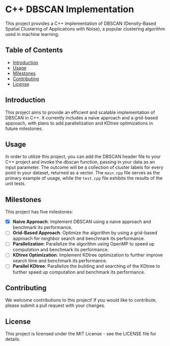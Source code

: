 # C++ DBSCAN Implementation

This project provides a C++ implementation of DBSCAN (Density-Based Spatial Clustering of Applications with Noise), a popular clustering algorithm used in machine learning.

## Table of Contents

- [Introduction](#introduction)
- [Usage](#usage)
- [Milestones](#milestones)
- [Contributing](#contributing)
- [License](#license)

## Introduction

This project aims to provide an efficient and scalable implementation of DBSCAN in C++. It currently includes a naive approach and a grid-based approach, with plans to add parallelization and KDtree optimizations in future milestones.

## Usage

In order to utilize this project, you can add the DBSCAN header file to your C++ project and invoke the dbscan function, passing in your data as an input parameter. The outcome will be a collection of cluster labels for every point in your dataset, returned as a vector.
The `main.cpp` file serves as the primary example of usage, while the `test.cpp` file exhibits the results of the unit tests.

## Milestones

This project has five milestones:

- [x] **Naive Approach**: Implement DBSCAN using a naive approach and benchmark its performance.
- [ ] **Grid-Based Approach**: Optimize the algorithm by using a grid-based approach for neighbor search and benchmark its performance.
- [ ] **Parallelization**: Parallelize the algorithm using OpenMP to speed up computation and benchmark its performance.
- [ ] **KDtree Optimization**: Implement KDtree optimization to further improve search time and benchmark its performance.
- [ ] **Parallel KDtree**: Parallelize the building and searching of the KDtree to further speed up computation and benchmark its performance.

## Contributing

We welcome contributions to this project! If you would like to contribute, please submit a pull request with your changes.

## License

This project is licensed under the MIT License - see the LICENSE file for details.
